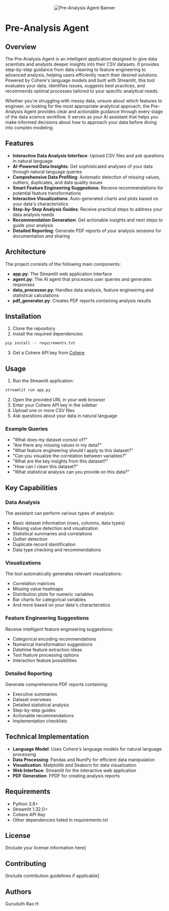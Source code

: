 <p align="center">
  <img src="https://raw.githubusercontent.com/user-attachments/assets/main/data_analysis_banner.png" alt="Pre-Analysis Agent Banner">
</p>

# Pre-Analysis Agent

## Overview

The Pre-Analysis Agent is an intelligent application designed to give data scientists and analysts deeper insights into their CSV datasets. It provides step-by-step guidance from data cleaning to feature engineering to advanced analysis, helping users efficiently reach their desired solutions. Powered by Cohere's language models and built with Streamlit, this tool evaluates your data, identifies issues, suggests best practices, and recommends optimal processes tailored to your specific analytical needs.

Whether you're struggling with messy data, unsure about which features to engineer, or looking for the most appropriate analytical approach, the Pre-Analysis Agent provides clear and actionable guidance through every stage of the data science workflow. It serves as your AI assistant that helps you make informed decisions about how to approach your data before diving into complex modeling.

## Features

- **Interactive Data Analysis Interface**: Upload CSV files and ask questions in natural language
- **AI-Powered Data Insights**: Get sophisticated analyses of your data through natural language queries
- **Comprehensive Data Profiling**: Automatic detection of missing values, outliers, duplicates, and data quality issues
- **Smart Feature Engineering Suggestions**: Receive recommendations for potential feature transformations
- **Interactive Visualizations**: Auto-generated charts and plots based on your data's characteristics
- **Step-by-Step Analysis Guides**: Receive practical steps to address your data analysis needs
- **Recommendation Generation**: Get actionable insights and next steps to guide your analysis
- **Detailed Reporting**: Generate PDF reports of your analysis sessions for documentation and sharing

## Architecture

The project consists of the following main components:

- **app.py**: The Streamlit web application interface
- **agent.py**: The AI agent that processes user queries and generates responses
- **data_processor.py**: Handles data analysis, feature engineering and statistical calculations
- **pdf_generator.py**: Creates PDF reports containing analysis results

## Installation

1. Clone the repository
2. Install the required dependencies:

```bash
pip install -r requirements.txt
```

3. Get a Cohere API key from [Cohere](https://cohere.ai)

## Usage

1. Run the Streamlit application:

```bash
streamlit run app.py
```

2. Open the provided URL in your web browser
3. Enter your Cohere API key in the sidebar
4. Upload one or more CSV files
5. Ask questions about your data in natural language

### Example Queries

- "What does my dataset consist of?"
- "Are there any missing values in my data?"
- "What feature engineering should I apply to this dataset?"
- "Can you visualize the correlation between variables?"
- "What are the key insights from this dataset?"
- "How can I clean this dataset?"
- "What statistical analysis can you provide on this data?"

## Key Capabilities

### Data Analysis

The assistant can perform various types of analysis:
- Basic dataset information (rows, columns, data types)
- Missing value detection and visualization
- Statistical summaries and correlations
- Outlier detection
- Duplicate record identification
- Data type checking and recommendations

### Visualizations

The tool automatically generates relevant visualizations:
- Correlation matrices
- Missing value heatmaps
- Distribution plots for numeric variables
- Bar charts for categorical variables
- And more based on your data's characteristics

### Feature Engineering Suggestions

Receive intelligent feature engineering suggestions:
- Categorical encoding recommendations
- Numerical transformation suggestions
- Datetime feature extraction ideas
- Text feature processing options
- Interaction feature possibilities

### Detailed Reporting

Generate comprehensive PDF reports containing:
- Executive summaries
- Dataset overviews
- Detailed statistical analysis
- Step-by-step guides
- Actionable recommendations
- Implementation checklists

## Technical Implementation

- **Language Model**: Uses Cohere's language models for natural language processing
- **Data Processing**: Pandas and NumPy for efficient data manipulation
- **Visualization**: Matplotlib and Seaborn for data visualization
- **Web Interface**: Streamlit for the interactive web application
- **PDF Generation**: FPDF for creating analysis reports

## Requirements

- Python 3.8+
- Streamlit 1.32.0+
- Cohere API Key
- Other dependencies listed in requirements.txt

## License

[Include your license information here]

## Contributing

[Include contribution guidelines if applicable]

## Authors

Guruduth Rao H
